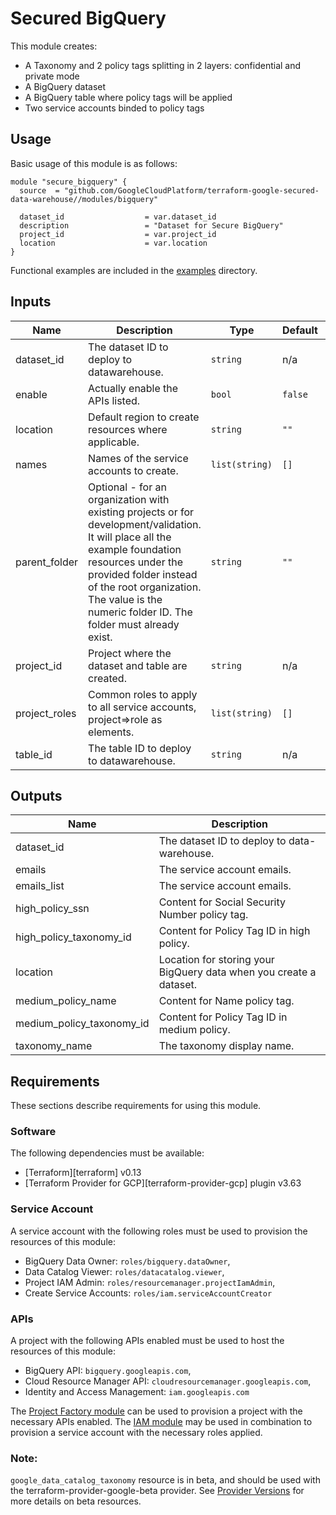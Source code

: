 # Secured BigQuery

This module creates:

- A Taxonomy and 2 policy tags splitting in 2 layers: confidential and private mode
- A BigQuery dataset
- A BigQuery table where policy tags will be applied
- Two service accounts binded to policy tags

## Usage

Basic usage of this module is as follows:

```hcl
module "secure_bigquery" {
  source  = "github.com/GoogleCloudPlatform/terraform-google-secured-data-warehouse//modules/bigquery"

  dataset_id                  = var.dataset_id
  description                 = "Dataset for Secure BigQuery"
  project_id                  = var.project_id
  location                    = var.location
}
```
Functional examples are included in the [examples](./examples/bigquery) directory.

<!-- BEGINNING OF PRE-COMMIT-TERRAFORM DOCS HOOK -->
## Inputs

| Name | Description | Type | Default | Required |
|------|-------------|------|---------|:--------:|
| dataset\_id | The dataset ID to deploy to datawarehouse. | `string` | n/a | yes |
| enable | Actually enable the APIs listed. | `bool` | `false` | no |
| location | Default region to create resources where applicable. | `string` | `""` | no |
| names | Names of the service accounts to create. | `list(string)` | `[]` | no |
| parent\_folder | Optional - for an organization with existing projects or for development/validation. It will place all the example foundation resources under the provided folder instead of the root organization. The value is the numeric folder ID. The folder must already exist. | `string` | `""` | no |
| project\_id | Project where the dataset and table are created. | `string` | n/a | yes |
| project\_roles | Common roles to apply to all service accounts, project=>role as elements. | `list(string)` | `[]` | no |
| table\_id | The table ID to deploy to datawarehouse. | `string` | n/a | yes |

## Outputs

| Name | Description |
|------|-------------|
| dataset\_id | The dataset ID to deploy to data-warehouse. |
| emails | The service account emails. |
| emails\_list | The service account emails. |
| high\_policy\_ssn | Content for Social Security Number policy tag. |
| high\_policy\_taxonomy\_id | Content for Policy Tag ID in high policy. |
| location | Location for storing your BigQuery data when you create a dataset. |
| medium\_policy\_name | Content for Name policy tag. |
| medium\_policy\_taxonomy\_id | Content for Policy Tag ID in medium policy. |
| taxonomy\_name | The taxonomy display name. |

<!-- END OF PRE-COMMIT-TERRAFORM DOCS HOOK -->

## Requirements

These sections describe requirements for using this module.

### Software

The following dependencies must be available:

- [Terraform][terraform] v0.13
- [Terraform Provider for GCP][terraform-provider-gcp] plugin v3.63

### Service Account

A service account with the following roles must be used to provision
the resources of this module:

- BigQuery Data Owner: `roles/bigquery.dataOwner`,
- Data Catalog Viewer: `roles/datacatalog.viewer`,
- Project IAM Admin: `roles/resourcemanager.projectIamAdmin`,
- Create Service Accounts: `roles/iam.serviceAccountCreator`

### APIs

A project with the following APIs enabled must be used to host the
resources of this module:

- BigQuery API: `bigquery.googleapis.com`,
- Cloud Resource Manager API: `cloudresourcemanager.googleapis.com`,
- Identity and Access Management: `iam.googleapis.com`

The [Project Factory module](https://github.com/terraform-google-modules/terraform-google-project-factory) can be used to
provision a project with the necessary APIs enabled. The
[IAM module](https://github.com/terraform-google-modules/terraform-google-iam) may be used in combination to provision a
service account with the necessary roles applied.

### Note:

`google_data_catalog_taxonomy` resource is in beta, and should be used with the terraform-provider-google-beta provider. See
[Provider Versions](https://registry.terraform.io/providers/hashicorp/google/latest/docs/guides/provider_versions) for more details on beta resources.
